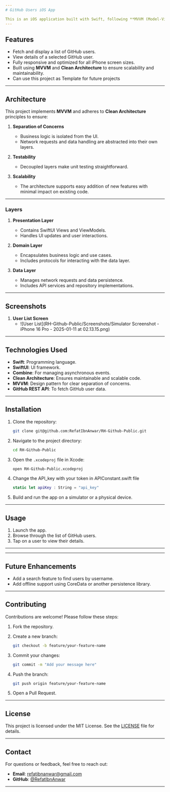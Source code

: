 ```yaml
---
# GitHub Users iOS App

This is an iOS application built with Swift, following **MVVM (Model-View-ViewModel)** design pattern and **Clean Architecture** principles. The app displays a list of GitHub users and their details in an intuitive and user-friendly interface.
---
```


## Features

- Fetch and display a list of GitHub users.
- View details of a selected GitHub user.
- Fully responsive and optimized for all iPhone screen sizes.
- Built using **MVVM** and **Clean Architecture** to ensure scalability and maintainability.
- Can use this project as Template for future projects

---

## Architecture

This project implements **MVVM** and adheres to **Clean Architecture** principles to ensure:

1. **Separation of Concerns**

   - Business logic is isolated from the UI.
   - Network requests and data handling are abstracted into their own layers.

2. **Testability**

   - Decoupled layers make unit testing straightforward.

3. **Scalability**
   - The architecture supports easy addition of new features with minimal impact on existing code.

---

### Layers

1. **Presentation Layer**

   - Contains SwiftUI Views and ViewModels.
   - Handles UI updates and user interactions.

2. **Domain Layer**

   - Encapsulates business logic and use cases.
   - Includes protocols for interacting with the data layer.

3. **Data Layer**
   - Manages network requests and data persistence.
   - Includes API services and repository implementations.

---

## Screenshots

1. **User List Screen**
   - ![User List](RH-Github-Public/Screenshots/Simulator Screenshot - iPhone 16 Pro - 2025-01-11 at 02.13.15.png)

---

## Technologies Used

- **Swift**: Programming language.
- **SwiftUI**: UI framework.
- **Combine**: For managing asynchronous events.
- **Clean Architecture**: Ensures maintainable and scalable code.
- **MVVM**: Design pattern for clear separation of concerns.
- **GitHub REST API**: To fetch GitHub user data.

---

## Installation

1. Clone the repository:
   ```bash
   git clone git@github.com:RefatIbnAnwar/RH-Github-Public.git
   ```
2. Navigate to the project directory:
   ```bash
   cd RH-Github-Public
   ```
3. Open the `.xcodeproj` file in Xcode:
   ```bash
   open RH-Github-Public.xcodeproj
   ```
4. Change the API_key with your token in APIConstant.swift file

   ```swift
   static let apiKey : String = "api_key"

   ```

5. Build and run the app on a simulator or a physical device.

---

## Usage

1. Launch the app.
2. Browse through the list of GitHub users.
3. Tap on a user to view their details.

---

<!-- ## Unit Tests

The app includes unit tests to ensure reliability and correctness. To run the tests:

1. Open the project in Xcode.
2. Press `Command + U` to run the test suite. -->

---

## Future Enhancements

- Add a search feature to find users by username.
- Add offline support using CoreData or another persistence library.

---

## Contributing

Contributions are welcome! Please follow these steps:

1. Fork the repository.
2. Create a new branch:

   ```bash
   git checkout -b feature/your-feature-name
   ```

3. Commit your changes:
   ```bash
   git commit -m "Add your message here"
   ```
4. Push the branch:
   ```bash
   git push origin feature/your-feature-name
   ```
5. Open a Pull Request.

---

## License

This project is licensed under the MIT License. See the [LICENSE](LICENSE) file for details.

---

## Contact

For questions or feedback, feel free to reach out:

- **Email**: refatibnanwar@gmail.com
- **GitHub**: [@RefatIbnAnwar](https://github.com/RefatIbnAnwar)

---
